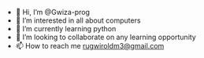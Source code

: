 - 👋 Hi, I’m @Gwiza-prog
- 👀 I’m interested in all about computers
- 🌱 I’m currently learning python
- 💞️ I’m looking to collaborate on any learning opportunity
- 📫 How to reach me rugwiroldm3@gmail.com

<!---
Gwiza-prog/Gwiza-prog is a ✨ special ✨ repository because its `README.md` (this file) appears on your GitHub profile.
You can click the Preview link to take a look at your changes.
--->
